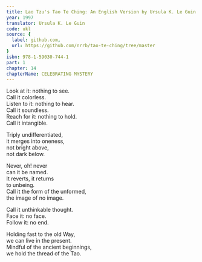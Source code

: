```yaml
---
title: Lao Tzu's Tao Te Ching: An English Version by Ursula K. Le Guin
year: 1997
translator: Ursula K. Le Guin
code: ukl
source: {
  label: github.com,
  url: https://github.com/nrrb/tao-te-ching/tree/master
}
isbn: 978-1-59030-744-1
part: 1
chapter: 14
chapterName: CELEBRATING MYSTERY
---
```

Look at it: nothing to see.  
Call it colorless.  
Listen to it: nothing to hear.  
Call it soundless.  
Reach for it: nothing to hold.  
Call it intangible.  

Triply undifferentiated,  
it merges into oneness,  
not bright above,  
not dark below.  

Never, oh! never  
can it be named.  
It reverts, it returns  
to unbeing.  
Call it the form of the unformed,  
the image of no image.  

Call it unthinkable thought.  
Face it: no face.  
Follow it: no end.  

Holding fast to the old Way,  
we can live in the present.  
Mindful of the ancient beginnings,  
we hold the thread of the Tao.